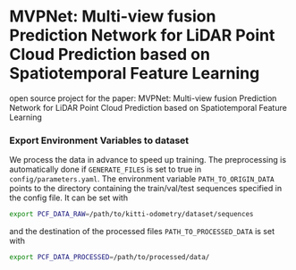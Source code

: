 # MVPNet: Multi-view fusion Prediction Network for LiDAR Point Cloud Prediction based on Spatiotemporal Feature Learning

open source project for the paper: MVPNet: Multi-view fusion Prediction Network for LiDAR Point Cloud Prediction based on Spatiotemporal Feature Learning



### Export Environment Variables to dataset
We process the data in advance to speed up training. The preprocessing is automatically done if ```GENERATE_FILES``` is set to true in ```config/parameters.yaml```. The environment variable ```PATH_TO_ORIGIN_DATA``` points to the directory containing the train/val/test sequences specified in the config file. It can be set with

```bash
export PCF_DATA_RAW=/path/to/kitti-odometry/dataset/sequences
```

and the destination of the processed files ```PATH_TO_PROCESSED_DATA``` is set with

```bash
export PCF_DATA_PROCESSED=/path/to/processed/data/
```